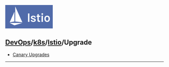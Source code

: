 [![](./../resource/istio.PNG)](https://istio.io/latest/docs/setup/upgrade/)
## [DevOps]/[k8s]/[Istio]/Upgrade

- [Canary Upgrades](https://cloud.tencent.com/developer/article/1766705)

---

[DevOps]: <../../README.md>
[Istio]: <../Istio.md>
[k8s]: <../../../k8s.md>  